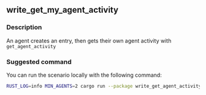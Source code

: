 ## write_get_my_agent_activity

### Description

An agent creates an entry, then gets their own agent activity with `get_agent_activity`

### Suggested command

You can run the scenario locally with the following command:

```bash
RUST_LOG=info MIN_AGENTS=2 cargo run --package write_get_agent_activity -- --connection-string ws://localhost:8888 --agents 2 --behaviour write:1 --behaviour get_agent_activity:1 --duration 60
```
